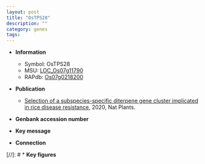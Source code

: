 ```yaml
---
layout: post
title: "OsTPS28"
description: ""
category: genes
tags: 
---
```


* **Information**  
    + Symbol: OsTPS28  
    + MSU: [LOC_Os07g11790](http://rice.plantbiology.msu.edu/cgi-bin/ORF_infopage.cgi?orf=LOC_Os07g11790)  
    + RAPdb: [Os07g0218200](http://rapdb.dna.affrc.go.jp/viewer/gbrowse_details/irgsp1?name=Os07g0218200)  

* **Publication**  
    + [Selection of a subspecies-specific diterpene gene cluster implicated in rice disease resistance](http://www.ncbi.nlm.nih.gov/pubmed?term=Selection+of+a+subspecies-specific+diterpene+gene+cluster+implicated+in+rice+disease+resistance%5BTitle%5D), 2020, Nat Plants.

* **Genbank accession number**  

* **Key message**  

* **Connection**  

[//]: # * **Key figures**  


